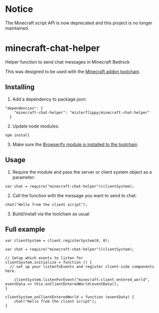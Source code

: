 # Notice
The Minecraft script API is now deprecated and this project is no longer maintained.

# minecraft-chat-helper
Helper function to send chat messages in Minecraft Bedrock

This was designed to be used with the [Minecraft addon toolchain](https://github.com/minecraft-addon-tools/minecraft-addon-toolchain).

## Installing
1. Add a dependency to package.json:
```
"dependencies": {
    "minecraft-chat-helper": "misterflippy/minecraft-chat-helper"
  }
```

2. Update node modules:
```
npm install
```

3. Make sure the [Browserify module is installed to the toolchain](https://github.com/minecraft-addon-tools/minecraft-addon-toolchain/blob/master/packages/minecraft-addon-toolchain-browserify/README.md)

## Usage
1. Require the module and pass the server or client system object as a parameter:
```
var chat = require("minecraft-chat-helper")(clientSystem);
```

2. Call the function with the message you want to send to chat:
```
chat("Hello from the client script");
```

3. Build/install via the toolchain as usual

## Full example
```
var clientSystem = client.registerSystem(0, 0);

var chat = require("minecraft-chat-helper")(clientSystem);

// Setup which events to listen for
clientSystem.initialize = function () {
  // set up your listenToEvents and register client-side components here.

    clientSystem.listenForEvent("minecraft:client_entered_world", eventData => this.onClientEnteredWorld(eventData));
}

clientSystem.onClientEnteredWorld = function (eventData) {
    chat("Hello from the client script");
}
```
